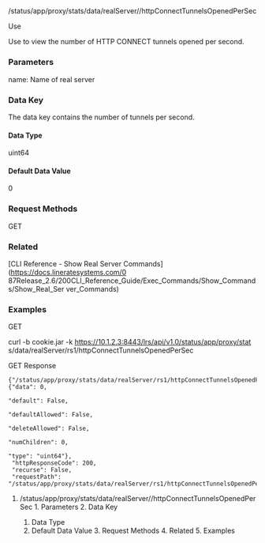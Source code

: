 ##
/status/app/proxy/stats/data/realServer/<name>/httpConnectTunnelsOpenedPerSec

Use

Use to view the number of HTTP CONNECT tunnels opened per second.

### Parameters

name: Name of real server

### Data Key

The data key contains the number of tunnels per second.

#### Data Type

uint64

#### Default Data Value

0

### Request Methods

GET

### Related

[CLI Reference - Show Real Server Commands](https://docs.lineratesystems.com/0
87Release_2.6/200CLI_Reference_Guide/Exec_Commands/Show_Commands/Show_Real_Ser
ver_Commands)

### Examples

GET

curl -b cookie.jar -k https://10.1.2.3:8443/lrs/api/v1.0/status/app/proxy/stat
s/data/realServer/rs1/httpConnectTunnelsOpenedPerSec

GET Response

    
    {"/status/app/proxy/stats/data/realServer/rs1/httpConnectTunnelsOpenedPerSec": {"data": 0,
                                                                                          "default": False,
                                                                                          "defaultAllowed": False,
                                                                                          "deleteAllowed": False,
                                                                                          "numChildren": 0,
                                                                                          "type": "uint64"},
     "httpResponseCode": 200,
     "recurse": False,
     "requestPath": "/status/app/proxy/stats/data/realServer/rs1/httpConnectTunnelsOpenedPerSec"}
    

  1. /status/app/proxy/stats/data/realServer/<name>/httpConnectTunnelsOpenedPerSec
    1. Parameters
    2. Data Key
      1. Data Type
      2. Default Data Value
    3. Request Methods
    4. Related
    5. Examples

